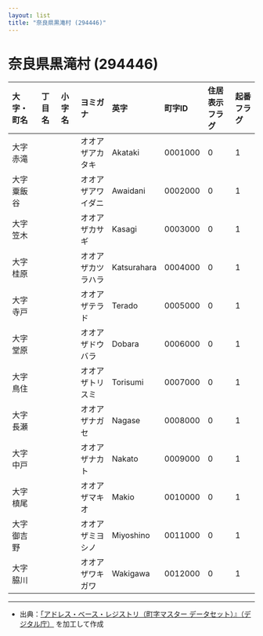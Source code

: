 ```yaml
---
layout: list
title: "奈良県黒滝村 (294446)"
---
```


# 奈良県黒滝村 (294446)

| 大字・町名 | 丁目名 | 小字名 | ヨミガナ | 英字 | 町字ID | 住居表示フラグ | 起番フラグ |
|:---|:---|:---|:---|:---|:---|:---|:---|
| 大字赤滝 |  |  | オオアザアカタキ | Akataki | 0001000 | 0 | 1 |
| 大字粟飯谷 |  |  | オオアザアワイダニ | Awaidani | 0002000 | 0 | 1 |
| 大字笠木 |  |  | オオアザカサギ | Kasagi | 0003000 | 0 | 1 |
| 大字桂原 |  |  | オオアザカツラハラ | Katsurahara | 0004000 | 0 | 1 |
| 大字寺戸 |  |  | オオアザテラド | Terado | 0005000 | 0 | 1 |
| 大字堂原 |  |  | オオアザドウバラ | Dobara | 0006000 | 0 | 1 |
| 大字鳥住 |  |  | オオアザトリスミ | Torisumi | 0007000 | 0 | 1 |
| 大字長瀬 |  |  | オオアザナガセ | Nagase | 0008000 | 0 | 1 |
| 大字中戸 |  |  | オオアザナカト | Nakato | 0009000 | 0 | 1 |
| 大字槙尾 |  |  | オオアザマキオ | Makio | 0010000 | 0 | 1 |
| 大字御吉野 |  |  | オオアザミヨシノ | Miyoshino | 0011000 | 0 | 1 |
| 大字脇川 |  |  | オオアザワキガワ | Wakigawa | 0012000 | 0 | 1 |

---

- 出典：[「アドレス・ベース・レジストリ（町字マスター データセット）』（デジタル庁）](https://www.digital.go.jp/policies/base_registry_address/) を加工して作成